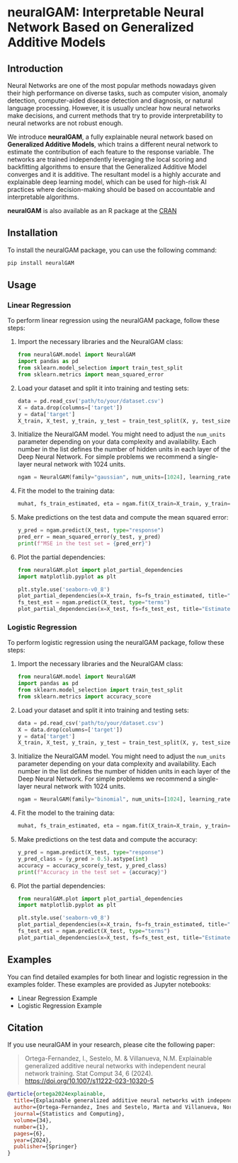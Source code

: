 # neuralGAM: Interpretable Neural Network Based on Generalized Additive Models

## Introduction

Neural Networks are one of the most popular methods nowadays given their high performance on diverse tasks, such as computer vision, anomaly detection, computer-aided disease detection and diagnosis, or natural language processing. However, it is usually unclear how neural networks make decisions, and current methods that try to provide interpretability to neural networks are not robust enough.

We introduce **neuralGAM**, a fully explainable neural network based on **Generalized Additive Models**, which trains a different neural network to estimate the contribution of each feature to the response variable. The networks are trained independently leveraging the local scoring and backfitting algorithms to ensure that the Generalized Additive Model converges and it is additive. The resultant model is a highly accurate and explainable deep learning model, which can be used for high-risk AI practices where decision-making should be based on accountable and interpretable algorithms.

**neuralGAM** is also available as an R package at the [CRAN](https://cran.r-project.org/package=neuralGAM)

## Installation

To install the neuralGAM package, you can use the following command:

```sh
pip install neuralGAM
```

## Usage

### Linear Regression

To perform linear regression using the neuralGAM package, follow these steps:

1. Import the necessary libraries and the NeuralGAM class:

    ```python
    from neuralGAM.model import NeuralGAM
    import pandas as pd
    from sklearn.model_selection import train_test_split
    from sklearn.metrics import mean_squared_error
    ```

2. Load your dataset and split it into training and testing sets:

    ```python
    data = pd.read_csv('path/to/your/dataset.csv')
    X = data.drop(columns=['target'])
    y = data['target']
    X_train, X_test, y_train, y_test = train_test_split(X, y, test_size=0.2, random_state=42)
    ```

3. Initialize the NeuralGAM model. You might need to adjust the `num_units` parameter depending on your data complexity and availability. Each number in the list defines the number of hidden units in each layer of the Deep Neural Network. For simple problems we recommend a single-layer neural network with 1024 units.

    ```python
    ngam = NeuralGAM(family="gaussian", num_units=[1024], learning_rate=0.00053)
    ```

4. Fit the model to the training data:

    ```python
    muhat, fs_train_estimated, eta = ngam.fit(X_train=X_train, y_train=y_train, max_iter_ls=10, bf_threshold=1e-5, ls_threshold=0.01, max_iter_backfitting=10, parallel=True)
    ```

5. Make predictions on the test data and compute the mean squared error:

    ```python
    y_pred = ngam.predict(X_test, type="response")
    pred_err = mean_squared_error(y_test, y_pred)
    print(f"MSE in the test set = {pred_err}")
    ```

6. Plot the partial dependencies:

    ```python
    from neuralGAM.plot import plot_partial_dependencies
    import matplotlib.pyplot as plt

    plt.style.use('seaborn-v0_8')
    plot_partial_dependencies(x=X_train, fs=fs_train_estimated, title="Estimated Training Partial Effects")
    fs_test_est = ngam.predict(X_test, type="terms")
    plot_partial_dependencies(x=X_test, fs=fs_test_est, title="Estimated Test Partial Effects")
    ```

### Logistic Regression

To perform logistic regression using the neuralGAM package, follow these steps:

1. Import the necessary libraries and the NeuralGAM class:

    ```python
    from neuralGAM.model import NeuralGAM
    import pandas as pd
    from sklearn.model_selection import train_test_split
    from sklearn.metrics import accuracy_score
    ```

2. Load your dataset and split it into training and testing sets:

    ```python
    data = pd.read_csv('path/to/your/dataset.csv')
    X = data.drop(columns=['target'])
    y = data['target']
    X_train, X_test, y_train, y_test = train_test_split(X, y, test_size=0.2, random_state=42)
    ```

3. Initialize the NeuralGAM model. You might need to adjust the `num_units` parameter depending on your data complexity and availability. Each number in the list defines the number of hidden units in each layer of the Deep Neural Network. For simple problems we recommend a single-layer neural network with 1024 units.

    ```python
    ngam = NeuralGAM(family="binomial", num_units=[1024], learning_rate=0.00053)
    ```

4. Fit the model to the training data:

    ```python
    muhat, fs_train_estimated, eta = ngam.fit(X_train=X_train, y_train=y_train, max_iter_ls=10, bf_threshold=1e-5, ls_threshold=0.01, max_iter_backfitting=10, parallel=True)
    ```

5. Make predictions on the test data and compute the accuracy:

    ```python
    y_pred = ngam.predict(X_test, type="response")
    y_pred_class = (y_pred > 0.5).astype(int)
    accuracy = accuracy_score(y_test, y_pred_class)
    print(f"Accuracy in the test set = {accuracy}")
    ```

6. Plot the partial dependencies:

    ```python
    from neuralGAM.plot import plot_partial_dependencies
    import matplotlib.pyplot as plt

    plt.style.use('seaborn-v0_8')
    plot_partial_dependencies(x=X_train, fs=fs_train_estimated, title="Estimated Training Partial Effects")
    fs_test_est = ngam.predict(X_test, type="terms")
    plot_partial_dependencies(x=X_test, fs=fs_test_est, title="Estimated Test Partial Effects")
    ```

## Examples

You can find detailed examples for both linear and logistic regression in the examples folder. These examples are provided as Jupyter notebooks:

- Linear Regression Example
- Logistic Regression Example

## Citation

If you use neuralGAM in your research, please cite the following paper:

> Ortega-Fernandez, I., Sestelo, M. & Villanueva, N.M. Explainable generalized additive neural networks with independent neural network training. Stat Comput 34, 6 (2024). https://doi.org/10.1007/s11222-023-10320-5

```bibtex
@article{ortega2024explainable,
  title={Explainable generalized additive neural networks with independent neural network training},
  author={Ortega-Fernandez, Ines and Sestelo, Marta and Villanueva, Nora M},
  journal={Statistics and Computing},
  volume={34},
  number={1},
  pages={6},
  year={2024},
  publisher={Springer}
}
```